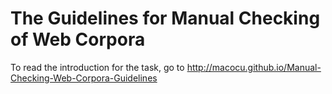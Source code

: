 The Guidelines for Manual Checking of Web Corpora
================================================

To read the introduction for the task, go to <http://macocu.github.io/Manual-Checking-Web-Corpora-Guidelines>

